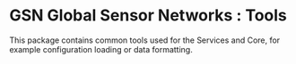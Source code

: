 # GSN Global Sensor Networks : Tools

This package contains common tools used for the Services and Core, 
for example configuration loading or data formatting.
